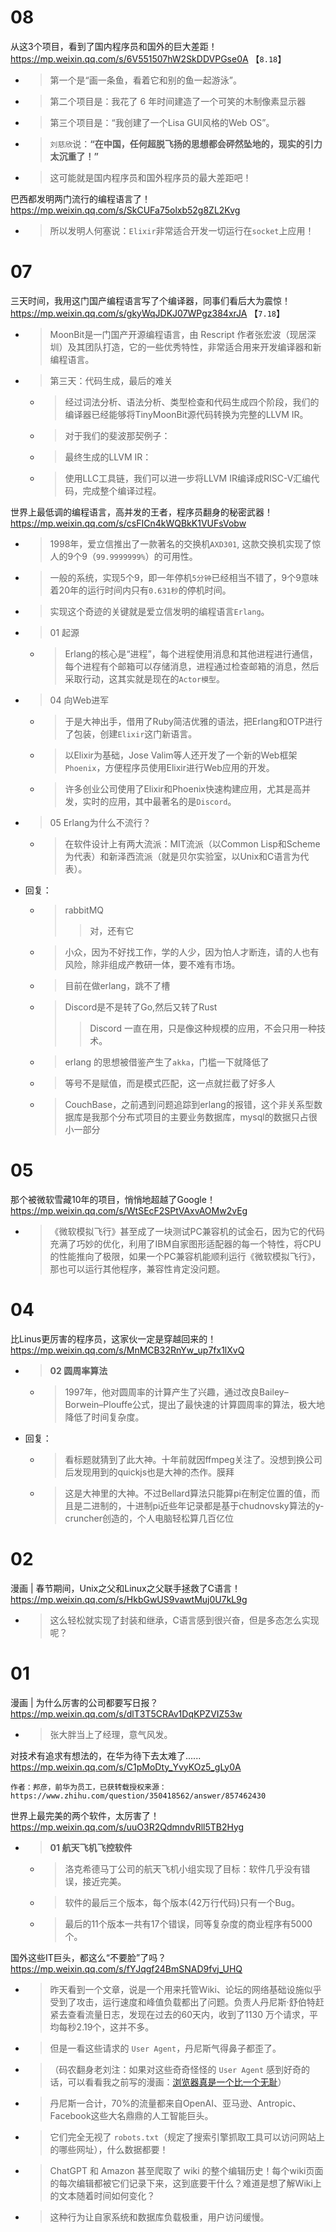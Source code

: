 
# 08

从这3个项目，看到了国内程序员和国外的巨大差距！ https://mp.weixin.qq.com/s/6V551507hW2SkDDVPGse0A  【`8.18`】
- > 第一个是“画一条鱼，看着它和别的鱼一起游泳”。
- > 第二个项目是：我花了 6 年时间建造了一个可笑的木制像素显示器
- > 第三个项目是：“我创建了一个Lisa GUI风格的Web OS”。
- > `刘慈欣`说：**“在中国，任何超脱飞扬的思想都会砰然坠地的，现实的引力太沉重了！”**
- > 这可能就是国内程序员和国外程序员的最大差距吧！

巴西都发明两门流行的编程语言了！ https://mp.weixin.qq.com/s/SkCUFa75olxb52g8ZL2Kvg
- > 所以发明人何塞说：`Elixir`非常适合开发一切运行在`socket`上应用！

# 07

三天时间，我用这门国产编程语言写了个编译器，同事们看后大为震惊！ https://mp.weixin.qq.com/s/gkyWqJDKJ07WPgz384xrJA  【`7.18`】
- > MoonBit是一门国产开源编程语言，由 Rescript 作者张宏波（现居深圳）及其团队打造，它的一些优秀特性，非常适合用来开发编译器和新编程语言。
- > 第三天：代码生成，最后的难关
  * > 经过词法分析、语法分析、类型检查和代码生成四个阶段，我们的编译器已经能够将TinyMoonBit源代码转换为完整的LLVM IR。
  * > 对于我们的斐波那契例子：
  * > 最终生成的LLVM IR：
  * > 使用LLC工具链，我们可以进一步将LLVM IR编译成RISC-V汇编代码，完成整个编译过程。

世界上最低调的编程语言，高并发的王者，程序员翻身的秘密武器！ https://mp.weixin.qq.com/s/csFICn4kWQBkK1VUFsVobw
- > 1998年，爱立信推出了一款著名的交换机`AXD301`, 这款交换机实现了惊人的9个9（`99.9999999%`）的可用性。
- > 一般的系统，实现5个9，即一年停机`5分钟`已经相当不错了，9个9意味着20年的运行时间内只有`0.631秒`的停机时间。
- > 实现这个奇迹的关键就是爱立信发明的编程语言`Erlang`。
- > 01 起源
  * > Erlang的核心是“进程”，每个进程使用消息和其他进程进行通信，每个进程有个邮箱可以存储消息，进程通过检查邮箱的消息，然后采取行动，这其实就是现在的`Actor模型`。
- > 04 向Web进军
  * > 于是大神出手，借用了Ruby简洁优雅的语法，把Erlang和OTP进行了包装，创建`Elixir`这门新语言。
  * > 以Elixir为基础，Jose Valim等人还开发了一个新的Web框架`Phoenix`，方便程序员使用Elixir进行Web应用的开发。
  * > 许多创业公司使用了Elixir和Phoenix快速构建应用，尤其是高并发，实时的应用，其中最著名的是`Discord`。
- > 05 Erlang为什么不流行？
  * > 在软件设计上有两大流派：MIT流派（以Common Lisp和Scheme为代表）和新泽西流派（就是贝尔实验室，以Unix和C语言为代表）。
- 回复：
  * > rabbitMQ
    >> 对，还有它
  * > 小众，因为不好找工作，学的人少，因为怕人才断连，请的人也有风险，除非组成产教研一体，要不难有市场。
  * > 目前在做erlang，跳不了槽
  * > Discord是不是转了Go,然后又转了Rust
    >> Discord 一直在用，只是像这种规模的应用，不会只用一种技术。
  * > erlang 的思想被借鉴产生了`akka`，门槛一下就降低了
  * > 等号不是赋值，而是模式匹配，这一点就拦截了好多人
  * > CouchBase，之前遇到问题追踪到erlang的报错，这个非关系型数据库是我那个分布式项目的主要业务数据库，mysql的数据只占很小一部分

# 05

那个被微软雪藏10年的项目，悄悄地超越了Google！ https://mp.weixin.qq.com/s/WtSEcF2SPtVAxvAOMw2vEg
- > 《微软模拟飞行》甚至成了一块测试PC兼容机的试金石，因为它的代码充满了巧妙的优化，利用了IBM自家图形适配器的每一个特性，将CPU的性能推向了极限，如果一个PC兼容机能顺利运行《微软模拟飞行》，那也可以运行其他程序，兼容性肯定没问题。

# 04

比Linus更厉害的程序员，这家伙一定是穿越回来的！ https://mp.weixin.qq.com/s/MnMCB32RnYw_up7fx1lXvQ
- > **02 圆周率算法**
  * > 1997年，他对圆周率的计算产生了兴趣，通过改良Bailey–Borwein–Plouffe公式，提出了最快速的计算圆周率的算法，极大地降低了时间复杂度。
- 回复：
  * > 看标题就猜到了此大神。十年前就因ffmpeg关注了。没想到换公司后发现用到的quickjs也是大神的杰作。膜拜
  * > 这是大神里的大神。不过Bellard算法只能算pi在制定位置的值，而且是二进制的，十进制pi近些年记录都是基于chudnovsky算法的y-cruncher创造的，个人电脑轻松算几百亿位

# 02

漫画 | 春节期间，Unix之父和Linux之父联手拯救了C语言！ https://mp.weixin.qq.com/s/HkbGwUS9vawtMuj0U7kL9g
- > 这么轻松就实现了封装和继承，C语言感到很兴奋，但是多态怎么实现呢？

# 01

漫画 | 为什么厉害的公司都要写日报？ https://mp.weixin.qq.com/s/dlT3T5CRAv1DqKPZVIZ53w
- > 张大胖当上了经理，意气风发。

对技术有追求有想法的，在华为待下去太难了...... https://mp.weixin.qq.com/s/C1pMoDty_YvyKOz5_gLy0A
```console
作者：邦彦，前华为员工，已获转载授权来源： https://www.zhihu.com/question/350418562/answer/857462430
```

世界上最完美的两个软件，太厉害了！ https://mp.weixin.qq.com/s/uuO3R2QdmndvRll5TB2Hyg
- > **01 航天飞机飞控软件**
  * > 洛克希德马丁公司的航天飞机小组实现了目标：软件几乎没有错误，接近完美。
  * > 软件的最后三个版本，每个版本(42万行代码)只有一个Bug。
  * > 最后的11个版本一共有17个错误，同等复杂度的商业程序有5000个。

国外这些IT巨头，都这么“不要脸”了吗？ https://mp.weixin.qq.com/s/fYJqgf24BmSNAD9fvj_UHQ
- > 昨天看到一个文章，说是一个用来托管Wiki、论坛的网络基础设施似乎受到了攻击，运行速度和峰值负载都出了问题。负责人丹尼斯·舒伯特赶紧去查看流量日志，发现在过去的60天内，收到了1130 万个请求，平均每秒2.19个，这并不多。
- > 但是一看这些请求的 `User Agent`，丹尼斯气得鼻子都歪了。
- > （码农翻身老刘注：如果对这些奇奇怪怪的 `User Agent` 感到好奇的话，可以看看我之前写的漫画：[浏览器真是一个比一个无耻](https://mp.weixin.qq.com/s/GcfKEpkraNHfnYMdrGqMcA)）
- > 丹尼斯一合计，70%的流量都来自OpenAI、亚马逊、Antropic、Facebook这些大名鼎鼎的人工智能巨头。
- > 它们完全无视了 `robots.txt`（规定了搜索引擎抓取工具可以访问网站上的哪些网址），什么数据都要！
- > ChatGPT 和 Amazon 甚至爬取了 wiki 的整个编辑历史！每个wiki页面的每次编辑都被它们记录下来，这到底要干什么？难道是想了解Wiki上的文本随着时间如何变化？
- > 这种行为让自家系统和数据库负载极重，用户访问缓慢。
